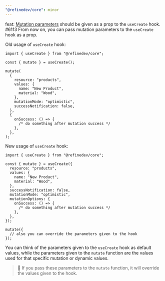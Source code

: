 ```yaml
---
"@refinedev/core": minor
---
```


feat: [Mutation parameters](https://refine.dev/docs/data/hooks/use-create/#mutation-parameters) should be given as a prop to the `useCreate` hook. #6113
From now on, you can pass mutation parameters to the `useCreate` hook as a prop.

Old usage of `useCreate` hook:

```tsx
import { useCreate } from "@refinedev/core";

const { mutate } = useCreate();

mutate(
  {
    resource: "products",
    values: {
      name: "New Product",
      material: "Wood",
    },
    mutationMode: "optimistic",
    successNotification: false,
  },
  {
    onSuccess: () => {
      /* do something after mutation success */
    },
  },
);
```

New usage of `useCreate` hook:

```tsx
import { useCreate } from "@refinedev/core";

const { mutate } = useCreate({
  resource: "products",
  values: {
    name: "New Product",
    material: "Wood",
  },
  successNotification: false,
  mutationMode: "optimistic",
  mutationOptions: {
    onSuccess: () => {
      /* do something after mutation success */
    },
  },
});

mutate({
  // also you can override the parameters given to the hook
});
```

You can think of the parameters given to the `useCreate` hook as default values, while the parameters given to the `mutate` function are the values used for that specific mutation or dynamic values.

> 🚨 If you pass these parameters to the `mutate` function, it will override the values given to the hook.
